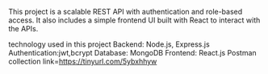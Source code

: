 This project is a scalable REST API with authentication and role-based access.
It also includes a simple frontend UI built with React to interact with the APIs.

technology used in this  project
Backend: Node.js, Express.js
Authentication:jwt,bcrypt
Database: MongoDB 
Frontend: React.js
Postman collection link=https://tinyurl.com/5ybxhhyw
